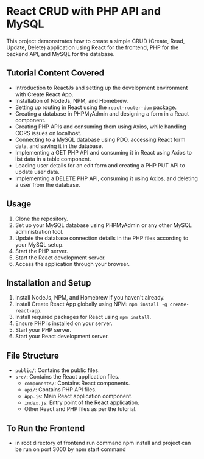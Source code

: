 # React CRUD with PHP API and MySQL

This project demonstrates how to create a simple CRUD (Create, Read, Update, Delete) application using React for the frontend, PHP for the backend API, and MySQL for the database.

## Tutorial Content Covered
- Introduction to ReactJs and setting up the development environment with Create React App.
- Installation of NodeJs, NPM, and Homebrew.
- Setting up routing in React using the `react-router-dom` package.
- Creating a database in PHPMyAdmin and designing a form in a React component.
- Creating PHP APIs and consuming them using Axios, while handling CORS issues on localhost.
- Connecting to a MySQL database using PDO, accessing React form data, and saving it in the database.
- Implementing a GET PHP API and consuming it in React using Axios to list data in a table component.
- Loading user details for an edit form and creating a PHP PUT API to update user data.
- Implementing a DELETE PHP API, consuming it using Axios, and deleting a user from the database.

## Usage
1. Clone the repository.
2. Set up your MySQL database using PHPMyAdmin or any other MySQL administration tool.
3. Update the database connection details in the PHP files according to your MySQL setup.
4. Start the PHP server.
5. Start the React development server.
6. Access the application through your browser.

## Installation and Setup
1. Install NodeJs, NPM, and Homebrew if you haven't already.
2. Install Create React App globally using NPM: `npm install -g create-react-app`.
3. Install required packages for React using `npm install`.
4. Ensure PHP is installed on your server.
5. Start your PHP server.
6. Start your React development server.

## File Structure
- `public/`: Contains the public files.
- `src/`: Contains the React application files.
  - `components/`: Contains React components.
  - `api/`: Contains PHP API files.
  - `App.js`: Main React application component.
  - `index.js`: Entry point of the React application.
  - Other React and PHP files as per the tutorial.

## To Run the Frontend 

- in root directory of frontend run command npm install and project can be run on port 3000 by npm start command 